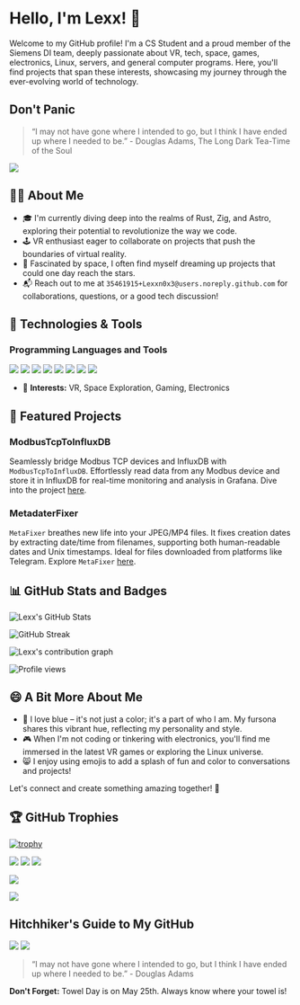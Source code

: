 # Hello, I'm Lexx! 👋

Welcome to my GitHub profile! I'm a CS Student and a proud member of the Siemens DI team, deeply passionate about VR, tech, space, games, electronics, Linux, servers, and general computer programs. Here, you'll find projects that span these interests, showcasing my journey through the ever-evolving world of technology.

## Don't Panic

> “I may not have gone where I intended to go, but I think I have ended up where I needed to be.” - Douglas Adams, The Long Dark Tea-Time of the Soul

![](https://img.shields.io/badge/Quote-I%20may%20not%20have%20gone%20where%20I%20intended%20to%20go%2C%20but%20I%20think%20I%20have%20ended%20up%20where%20I%20needed%20to%20be.-blueviolet)


## 🙋‍♂️ About Me

- 🎓 I'm currently diving deep into the realms of Rust, Zig, and Astro, exploring their potential to revolutionize the way we code.
- 🕹️ VR enthusiast eager to collaborate on projects that push the boundaries of virtual reality.
- 🌌 Fascinated by space, I often find myself dreaming up projects that could one day reach the stars.
- 📬 Reach out to me at `35461915+Lexxn0x3@users.noreply.github.com` for collaborations, questions, or a good tech discussion!

## 🔧 Technologies & Tools

### Programming Languages and Tools

![](https://img.shields.io/badge/Code-C%23-blue.svg)
![](https://img.shields.io/badge/Code-C++-blue.svg)
![](https://img.shields.io/badge/Code-Python-blue.svg)
![](https://img.shields.io/badge/Code-Rust-blue.svg)
![](https://img.shields.io/badge/Code-Go-blue.svg)
![](https://img.shields.io/badge/Editor-Neovim-brightgreen.svg)
![](https://img.shields.io/badge/OS-Linux-lightgrey.svg)
![](https://img.shields.io/badge/Tools-Docker-blue.svg)

- 🚀 **Interests:** VR, Space Exploration, Gaming, Electronics

## 🌟 Featured Projects

### ModbusTcpToInfluxDB
Seamlessly bridge Modbus TCP devices and InfluxDB with `ModbusTcpToInfluxDB`. Effortlessly read data from any Modbus device and store it in InfluxDB for real-time monitoring and analysis in Grafana. Dive into the project [here](https://github.com/Lexxn0x3/ModbusTcpToInfluxDB).

### MetadaterFixer
`MetaFixer` breathes new life into your JPEG/MP4 files. It fixes creation dates by extracting date/time from filenames, supporting both human-readable dates and Unix timestamps. Ideal for files downloaded from platforms like Telegram. Explore `MetaFixer` [here](https://github.com/Lexxn0x3/MetadaterFixer).

## 📊 GitHub Stats and Badges

![Lexx's GitHub Stats](https://github-readme-stats.vercel.app/api?username=Lexxn0x3&show_icons=true&theme=blue-green)

![GitHub Streak](https://github-readme-streak-stats.herokuapp.com/?user=Lexxn0x3&theme=blue-green)

![Lexx's contribution graph](https://activity-graph.herokuapp.com/graph?username=Lexxn0x3&theme=github)

![Profile views](https://komarev.com/ghpvc/?username=Lexxn0x3&color=blue)

## 😄 A Bit More About Me

- 🔵 I love blue – it's not just a color; it's a part of who I am. My fursona shares this vibrant hue, reflecting my personality and style.
- 🎮 When I'm not coding or tinkering with electronics, you'll find me immersed in the latest VR games or exploring the Linux universe.
- 😸 I enjoy using emojis to add a splash of fun and color to conversations and projects!

Let's connect and create something amazing together! 🚀

## 🏆 GitHub Trophies

[![trophy](https://github-profile-trophy.vercel.app/?username=Lexxn0x3&theme=onedark)](https://github.com/ryo-ma/github-profile-trophy)

![](https://img.shields.io/badge/Uses-GitHub%20Codespaces-2F2625?style=flat-square&logo=github)
![](https://img.shields.io/badge/%E2%98%95-Coffee-black?style=flat-square)
![](https://img.shields.io/badge/Loves-Space%20Exploration-blue?style=flat-square)

![](https://img.shields.io/badge/Answer%20to%20Life%2C%20Universe%20and%20Everything-42-9cf)

![](https://img.shields.io/badge/Earth-Mostly%20Harmless-7B68EE.svg)

## Hitchhiker's Guide to My GitHub

![](https://img.shields.io/badge/Answer%20to%20Life%2C%20Universe%20and%20Everything-42-9cf)
![](https://img.shields.io/badge/Earth-Mostly%20Harmless-7B68EE.svg)

> “I may not have gone where I intended to go, but I think I have ended up where I needed to be.” - Douglas Adams

**Don't Forget:** Towel Day is on May 25th. Always know where your towel is!

